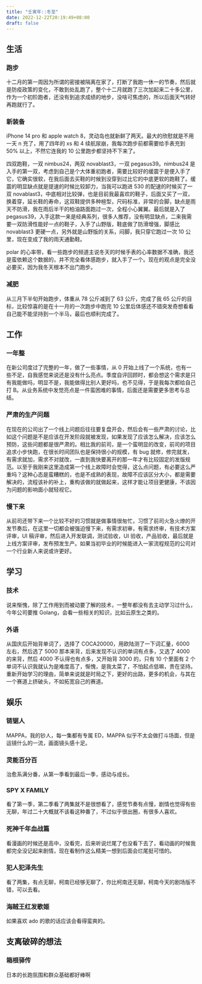 ```yaml
---
title: "壬寅年::冬至"
date: 2022-12-22T20:19:49+08:00
draft: false
---
```


## 生活

### 跑步

十二月的第一周因为所谓的密接被隔离在家了，打断了我跑一休一的节奏，然后就是防疫政策的变化，不敢到处乱跑了，整个十二月就跑了三次加起来二十多公里，作为一个初阶跑者，还没有到追求成绩的地步，没啥可焦虑的，所以后面天气转好再跑就行了。

### 新装备

iPhone 14 pro 和 apple watch 8，灵动岛也就新鲜了两天。最大的欣慰就是不用一天 n 充了，用了四年的 xs 和 4 续航尿崩，我每次跑步前都需要给手表充到 50% 以上，不然它连我的 10 公里跑步都坚持不下来了。

四双跑鞋，一双 nimbus24，两双 novablast3，一双 pegasus39。nimbus24 是入手的第一双，考虑到自己是个大体重初跑者，需要比较好的缓震于是便入手了它，它确实很软，在我后面去买鞋的时候到没穿到过比它的中底更软的跑鞋了。缓震的明显缺点就是提速的时候比较卸力，当我可以跑进 530 的配速的时候买了一双 novablast3，中底相对比较弹，也是目前我最喜欢的鞋子，后面又买了一双，换着穿，延长鞋的寿命，这双鞋提供多种楦型，尺码标准，非常的合脚，缺点是雨天不防滑，我在雨后半干的柏油路面跑过一次，全程小心翼翼。最后就是入了 pegasus39，入手这款一来是经典系列，很多人推荐，没有明显缺点，二来我需要一双防滑性能好一点的鞋子，入手了山野版，鞋底做了防滑增强，脚感比 novablast3 更硬一点，另外就是山野版的关系，闷脚，我只穿它跑过一次 10 公里，现在变成了我的雨天通勤鞋。

polar 的心率带，看一些跑步的频道主说冬天的时候手表的心率数据不准确，我还是蛮依赖这个数据的，并不完全看体感跑步，就入手了一个。现在的观点是完全没必要买，因为我冬天根本不出门跑步。

### 减肥

从三月下半旬开始跑步，体重从 78 公斤减到了 63 公斤，完成了我 65 公斤的目标，比较惊喜的是在十一月的一次跑步中跑完 10 公里后体感还不错突发奇想看看自己能不能坚持到一个半马，最后也顺利完成了。

## 工作

### 一年整

在新公司度过了完整的一年，做了一些事情，从 0 开始上线了一个系统，也有一些不足，自我感觉来说还是没有什么亮点。季度自评回顾时，都会想这个需求是只有我能做吗，明显不是，我能做得比别人更好吗，也不见得，于是我每次都给自己打 B。从业务系统中发觉亮点是一件蛮困难的事情，后面还是需要更多思考与总结。

### 严肃的生产问题

在现在的公司出了一个线上问题后往往要复盘开会，然后会有一些严肃的讨论，比如这个问题是不是应该在开发阶段就被发现，如果发现了应该怎么解决，应该怎么预防，这些问题都是很严肃的。相比我的前司，是一个蛮明显的改变，前司的项目追求小步快跑，在很长时间团队也是保持很小的规模，有 bug 就修，修完就发，有需求就加，需求不对就改，一直到我快要离开的那一年才有比较固定的发版规范。以至于我刚来这里造成第一个线上故障时会觉得，这么点问题，有必要这么严重吗？这种心态是蛮糟糕的，也是不成熟的表现，故障不应该区分大小，都是需要解决的，流程该补的补上，重构该做的就做起来，这样才能让项目更健康，不该因为问题的影响面小就轻视它。

### 慢下来

从前司还带下来一个比较不好的习惯就是做事情很匆忙，习惯了前司火急火燎的开发节奏后，在这里一切都会被强迫慢下来，有需求初审，有需求终审，有技术方案评审，UI 稿评审，然后进入开发联调，测试验收，UI 验收，产品验收，最后就是上线方案评审，发布预发生产。如果当初毕业的时候能进入一家流程规范的公司对一个行业新人来说或许更好。

## 学习

### 技术

说来惭愧，除了工作用到而被动要了解的技术，一整年都没有去主动学习过什么，今年公司要推 Golang，会看一些相关的知识，比如云原生之类的。

### 外语

从国庆后开始背单词了，选择了 COCA20000，用欧陆测了一下词汇量，6000 左右，然后选了 5000 那本来背，后来发现不认识的单词有点多，又选了 4000 的来背，然后 4000 不认得也有点多，又开始背 3000 的，只有 10 个里面有 2 个单词不认识我就认为是难度高了，惭愧，是我太菜了，不怕起点低嘛，贵在坚持。重新开始学习的理由，简单来说就是时局之下，更好的出路，更多的机会，与其在一个赛道上挤破头，不如拓宽自己的赛道。

## 娱乐

### 链锯人

MAPPA，我的钞人，每一集都有专属 ED，MAPPA 似乎不太会做打斗场面，但是运镜什么的一流，画面镜头感十足。

### 灵能百分百

治愈系满分番，从第一季看到最后一季，感动与成长。

### SPY X FAMILY

看了第一季，第二季看了两集就不是很想看了，感觉节奏有点慢，剧情也觉得有些无聊，年过二十大概就不该看这种番了，不过似乎很出圈，有很多人喜欢。

### 死神千年血战篇

看漫画的时候还是高中，没看完，后来听说烂尾了也没看下去了，看动画的时候我都完全没记起来剧情，现在看制作这么精美一想到后面会烂尾挺可惜的。

### 犯人犯泽先生

看了两集，有点无聊，柯南已经够无聊了，你比柯南还无聊，柯南今天的剧场版不错，可以去看。

### 海贼王红发歌姬

如果喜欢 ado 的歌的话应该会看得蛮爽的。

## 支离破碎的想法

### 箱根驿传

日本的长跑氛围和群众基础都好棒啊
